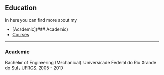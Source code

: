 ## Education

In here you can find more about my

- [Academic](### Academic)
- [Courses]()

---
### Academic

Bachelor of Engineering (Mechanical). Universidade Federal do Rio Grande do Sul / [UFRGS](http://www.ufrgs.br/ufrgs/inicial). 2005 - 2010


